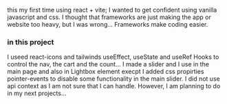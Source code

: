 this my first time using react + vite; I wanted to get confident using vanilla javascript and css. 
I thought that frameworks are just making the app or website too heavy, but I was wrong... 
Frameworks make coding easier.
### in this project 
I useed react-icons and tailwinds
useEffect, useState and useRef Hooks to control the nav, the cart and the count...
I made a slider and I use in the main page and also in Lightbox element execpt I added css propirties pointer-events to disable some functionality in the main slider.
I did not use api context as I am not sure that I can handle. However, I am planning to do in my next projects...
